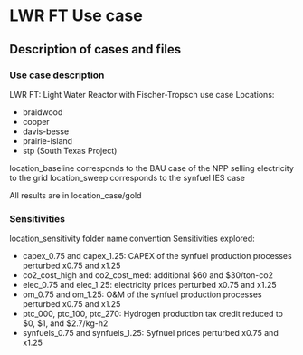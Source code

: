 # LWR FT Use case
## Description of cases and files
### Use case description
LWR FT: Light Water Reactor with Fischer-Tropsch use case
Locations: 
- braidwood
- cooper
- davis-besse
- prairie-island
- stp (South Texas Project)

location_baseline corresponds to the BAU case of the NPP selling electricity to the grid
location_sweep corresponds to the synfuel IES case

All results are in location_case/gold

### Sensitivities
location_sensitivity folder name convention
Sensitivities explored: 
- capex_0.75 and capex_1.25: CAPEX of the synfuel production processes perturbed x0.75 and x1.25
- co2_cost_high and co2_cost_med: additional $60 and $30/ton-co2
- elec_0.75 and elec_1.25: electricity prices perturbed x0.75 and x1.25
- om_0.75 and om_1.25: O&M of the synfuel production processes perturbed x0.75 and x1.25
- ptc_000, ptc_100, ptc_270: Hydrogen production tax credit reduced to $0, $1, and $2.7/kg-h2
- synfuels_0.75 and synfuels_1.25: Syfnuel prices perturbed x0.75 and x1.25



